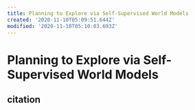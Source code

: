 ```yaml
---
title: Planning to Explore via Self-Supervised World Models
created: '2020-11-10T05:09:51.644Z'
modified: '2020-11-10T05:10:03.693Z'
---
```


# Planning to Explore via Self-Supervised World Models

## citation

```

```
